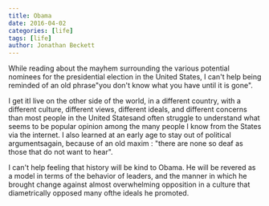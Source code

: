 ```yaml
---
title: Obama
date: 2016-04-02
categories: [life]
tags: [life]
author: Jonathan Beckett
---
```


While reading about the mayhem surrounding the various potential nominees for the presidential election in the United States, I can't help being reminded of an old phrase"you don't know what you have until it is gone".

I get itI live on the other side of the world, in a different country, with a different culture, different views, different ideals, and different concerns than most people in the United Statesand often struggle to understand what seems to be popular opinion among the many people I know from the States via the internet. I also learned at an early age to stay out of political argumentsagain, because of an old maxim : "there are none so deaf as those that do not want to hear".

I can't help feeling that history will be kind to Obama. He will be revered as a model in terms of the behavior of leaders, and the manner in which he brought change against almost overwhelming opposition in a culture that diametrically opposed many ofthe ideals he promoted.